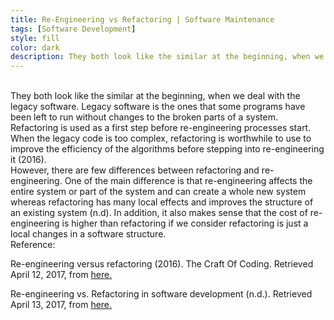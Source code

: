 ```yaml
---
title: Re-Engineering vs Refactoring | Software Maintenance
tags: [Software Development]
style: fill
color: dark
description: They both look like the similar at the beginning, when we deal with..
---
```


<br>
They both look like the similar at the beginning, when we deal with the legacy software. Legacy software is the ones that some programs have been left to run without changes to the broken parts of a system. Refactoring is used as a first step before re-engineering processes start. When the legacy code is too complex, refactoring is worthwhile to use to improve the efficiency of the algorithms before stepping into re-engineering it (2016).

<br>
However, there are few differences between refactoring and re-engineering. One of the main difference is that re-engineering affects the entire system or part of the system and can create a whole new system whereas refactoring has many local effects and improves the structure of an existing system (n.d). In addition, it also makes sense that the cost of re-engineering is higher than refactoring if we consider refactoring is just a local changes in a software structure.

<br>
Reference:

Re-engineering versus refactoring (2016). The Craft Of Coding. Retrieved April 12, 2017, from [here.](https://craftofcoding.wordpress.com/2016/02/23/re-engineering-versus-refactoring/)

Re-engineering vs. Refactoring in software development (n.d.). Retrieved April 13, 2017, from [here.](http://newserverside.blogspot.com/2011/09/re-engineering-vs-refactoring-in.html)
